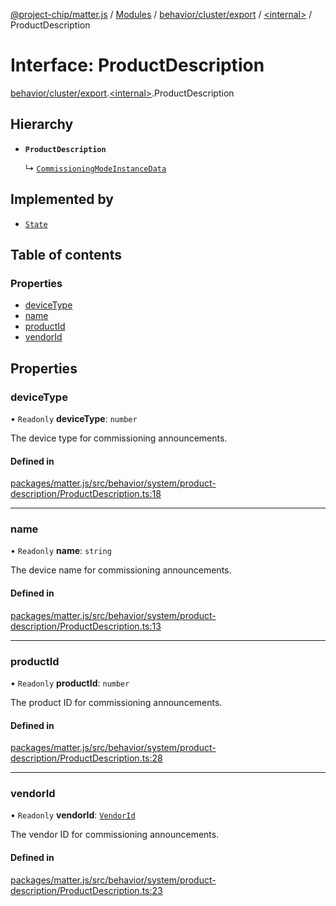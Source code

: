 [@project-chip/matter.js](../README.md) / [Modules](../modules.md) / [behavior/cluster/export](../modules/behavior_cluster_export.md) / [\<internal\>](../modules/behavior_cluster_export._internal_.md) / ProductDescription

# Interface: ProductDescription

[behavior/cluster/export](../modules/behavior_cluster_export.md).[\<internal\>](../modules/behavior_cluster_export._internal_.md).ProductDescription

## Hierarchy

- **`ProductDescription`**

  ↳ [`CommissioningModeInstanceData`](common_export.CommissioningModeInstanceData.md)

## Implemented by

- [`State`](../classes/node_export._internal_.ProductDescriptionServer.State.md)

## Table of contents

### Properties

- [deviceType](behavior_cluster_export._internal_.ProductDescription.md#devicetype)
- [name](behavior_cluster_export._internal_.ProductDescription.md#name)
- [productId](behavior_cluster_export._internal_.ProductDescription.md#productid)
- [vendorId](behavior_cluster_export._internal_.ProductDescription.md#vendorid)

## Properties

### deviceType

• `Readonly` **deviceType**: `number`

The device type for commissioning announcements.

#### Defined in

[packages/matter.js/src/behavior/system/product-description/ProductDescription.ts:18](https://github.com/project-chip/matter.js/blob/3adaded6/packages/matter.js/src/behavior/system/product-description/ProductDescription.ts#L18)

___

### name

• `Readonly` **name**: `string`

The device name for commissioning announcements.

#### Defined in

[packages/matter.js/src/behavior/system/product-description/ProductDescription.ts:13](https://github.com/project-chip/matter.js/blob/3adaded6/packages/matter.js/src/behavior/system/product-description/ProductDescription.ts#L13)

___

### productId

• `Readonly` **productId**: `number`

The product ID for commissioning announcements.

#### Defined in

[packages/matter.js/src/behavior/system/product-description/ProductDescription.ts:28](https://github.com/project-chip/matter.js/blob/3adaded6/packages/matter.js/src/behavior/system/product-description/ProductDescription.ts#L28)

___

### vendorId

• `Readonly` **vendorId**: [`VendorId`](../modules/datatype_export.md#vendorid)

The vendor ID for commissioning announcements.

#### Defined in

[packages/matter.js/src/behavior/system/product-description/ProductDescription.ts:23](https://github.com/project-chip/matter.js/blob/3adaded6/packages/matter.js/src/behavior/system/product-description/ProductDescription.ts#L23)
